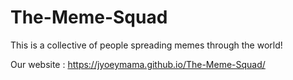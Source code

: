 # The-Meme-Squad
This is a collective of people spreading memes through the world!

Our website : https://jyoeymama.github.io/The-Meme-Squad/
